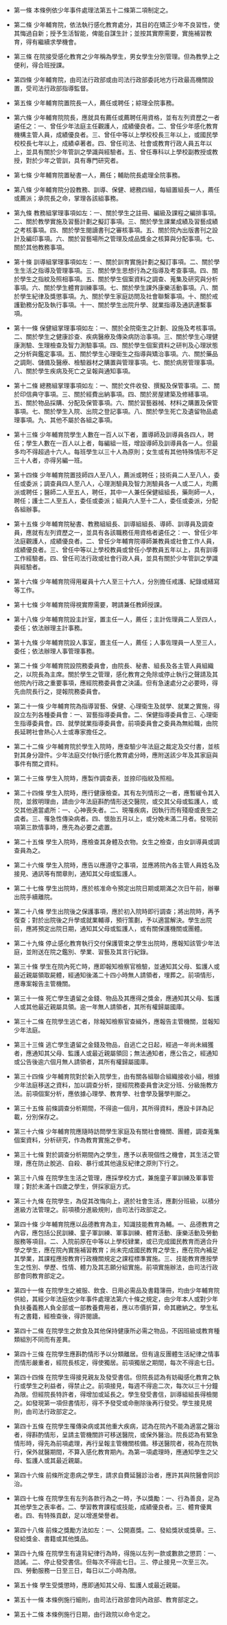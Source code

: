 * 第一條 本條例依少年事件處理法第五十二條第二項制定之。

* 第二條 少年輔育院，依法執行感化教育處分，其目的在矯正少年不良習性，使其悔過自新；授予生活智能，俾能自謀生計；並按其實際需要，實施補習教育，得有繼續求學機會。

* 第三條 在院接受感化教育之少年稱為學生，男女學生分別管理。但為教學上之便利，得合班授課。

* 第四條 少年輔育院，由司法行政部或由司法行政部委託地方行政最高機關設置，受司法行政部指導監督。

* 第五條 少年輔育院置院長一人，薦任或聘任；綜理全院事務。

* 第六條 少年輔育院院長，應就具有薦任或薦聘任用資格，並有左列資歷之一者遴任之：一、曾任少年法庭主任觀護人，成績優良者。二、曾任少年感化教育機構主管人員，成績優良者。三、曾任中等以上學校校長三年以上，或國民學校校長七年以上，成績卓著者。四、曾任司法、社會或教育行政人員五年以上，並具有關於少年管訓之學識與經驗者。五、曾任專科以上學校副教授或教授，對於少年之管訓，具有專門研究者。

* 第七條 少年輔育院置秘書一人，薦任；輔助院長處理全院事務。

* 第八條 少年輔育院分設教務、訓導、保健、總務四組，每組置組長一人，薦任或薦派；承院長之命，掌理各該組事務。

* 第九條 教務組掌理事項如左：一、關於學生之註冊、編級及課程之編排事項。二、關於教學實施及習藝計劃之擬訂事項。三、關於學生課業成績及習藝成績之考核事項。四、關於學生閱讀書刊之審核事項。五、關於院內出版書刊之設計及編印事項。六、關於習藝場所之管理及成品獎金之核算與分配事項。七、關於其他教務事項。

* 第十條 訓導組掌理事項如左：一、關於訓育實施計劃之擬訂事項。二、關於學生生活之指導及管理事項。三、關於學生思想行為之指導及考查事項。四、關於學生之指紋及照相事項。五、關於學生個案資料之調查、蒐集及研究與分析事項。六、關於學生體育訓練事項。七、關於學生課外康樂活動事項。八、關於學生紀律及獎懲事項。九、關於學生家庭訪問及社會聯繫事項。十、關於戒護勤務分配及執行事項。十一、關於學生出院升學、就業指導及通訊連繫事項。

* 第十一條 保健組掌理事項如左：一、關於全院衛生之計劃、設施及考核事項。二、關於學生之健康診查、疾病醫療及傳染病防治事項。三、關於學生心理健康測驗、生理檢查及智力測驗事項。四、關於學生個案資料之研判及心理狀態之分析與鑑定事項。五、關於學生心理衛生之指導與矯治事項。六、關於藥品之調劑、儲備及醫療、檢驗器材之購置與管理事項。七、關於病房管理事項。八、關於學生疾病及死亡之呈報與通知事項。

* 第十二條 總務組掌理事項如左：一、關於文件收發、撰擬及保管事項。二、關於印信典守事項。三、關於經費出納事項。四、關於房屋建築及修繕事項。五、關於物品採購、分配及保管事項。六、關於習藝器械、材料之購置及保管事項。七、關於學生入院、出院之登記事項。八、關於學生死亡及遺留物品處理事項。九、其他不屬於各組之事項。

* 第十三條 少年輔育院學生人數在一百人以下者，置導師及訓導員各四人，聘任；學生人數在一百人以上者，每編組一班，增設導師及訓導員各一人。但最多均不得超過十六人。每班學生以三十人為原則；女生或有其他特殊情形不足三十人者，亦得另編一班。

* 第十四條 少年輔育院置技師四人至八人，薦派或聘任；技術員二人至八人，委任或委派；調查員四人至八人，心理測驗員及智力測驗員各一人或二人，均薦派或聘任；醫師二人至五人，聘任，其中一人兼任保健組組長，藥劑師一人，聘任；護士二人至五人，委任或委派；組員六人至十二人，委任或委派，分配各組辦事。

* 第十五條 少年輔育院秘書、教務組組長、訓導組組長、導師、訓導員及調查員，應就有左列資歷之一，並具有各該職務任用資格者遴任之：一、曾任少年法庭觀護人，成績優良者。二、曾任少年輔育院導師兼教員或社會工作人員，成績優良者。三、曾任中等以上學校教員或曾任小學教員五年以上，具有訓導工作經驗者。四、曾任司法行政或社會行政人員，並具有關於少年管訓之學識與經驗者。

* 第十六條 少年輔育院得用雇員十六人至三十六人，分別擔任戒護、紀錄或繕寫等工作。

* 第十七條 少年輔育院得視實際需要，聘請兼任教師授課。

* 第十八條 少年輔育院設主計室，置主任一人，薦任；主計佐理員二人至四人，委任；依法辦理主計事務。

* 第十九條 少年輔育院設人事室，置主任一人，薦任；人事佐理員一人至三人，委任；依法辦理人事管理事務。

* 第二十條 少年輔育院設院務委員會，由院長、秘書、組長及各主管人員組織之，以院長為主席。關於學生之管理，感化教育之免除或停止執行之聲請及其他院內行政之重要事項，應經院務委員會之決議。但有急速處分之必要時，得先由院長行之，提報院務委員會。

* 第二十一條 少年輔育院為指導習藝、保健、心理衛生及就學、就業之實施，得設立左列各種委員會：一、習藝指導委員會。二、保健指導委員會三、心理衛生指導委員會。四、就學就業指導委員會。前項委員會之委員為無給職，由院長延聘社會熱心人士或專家擔任之。

* 第二十二條 少年輔育院於學生入院時，應查驗少年法庭之裁定及交付書，並核對其身分證件。少年法庭交付執行感化教育處分時，應附送該少年及其家庭與事件有關之資料。

* 第二十三條 學生入院時，應製作調查表，並捺印指紋及照相。

* 第二十四條 學生入院時，應行健康檢查。其有左列情形之一者，應暫緩令其入院，並敘明理由，請由少年法庭斟酌情形送交醫院，或交其父母或監護人，或交其他適當處所：一、心神喪失者。二、現罹疾病，因執行而有殘廢或喪生之虞者。三、罹急性傳染病者。四、懷胎五月以上，或分娩未滿二月者。發現前項第三款情事時，應先為必要之處置。

* 第二十五條 學生入院時，應檢查其身體及衣物。女生之檢查，由女訓導員或調查員為之。

* 第二十六條 學生入院時，應告以應遵守之事項，並應將院內各主管人員姓名及接見、通訊等有關章則，通知其父母或監護人。

* 第二十七條 學生出院時，應於核准命令預定出院日期或期滿之次日午前，辦畢出院手續離院。

* 第二十八條 學生出院後之保護事項，應於初入院時即行調查；將出院時，再予復查；對於出院後之升學或就業輔導，預行策劃，予以適當解決。學生出院前，應將預定出院日期，通知其父母或監護人，或有關保護機關或團體。

* 第二十九條 停止感化教育執行交付保護管束之學生出院時，應報知該管少年法庭，並附送在院之鑑別、學業、習藝及其言行紀錄。

* 第三十條 學生在院內死亡時，應即報知檢察官檢驗，並通知其父母、監護人或最近親屬領取屍體，經通知後滿二十四小時無人請領者，埋葬之。前項情形，應專案報告主管機關。

* 第三十一條 死亡學生遺留之金錢、物品及其應得之獎金，應通知其父母、監護人或其他最近親屬具領。逾一年無人請領者，其所有權歸屬國庫。

* 第三十二條 在院學生逃亡者，除報知檢察官查緝外，應報告主管機關，並報知少年法庭。

* 第三十三條 逃亡學生遺留之金錢及物品，自逃亡之日起，經過一年尚未緝獲者，應通知其父母、監護人或最近親屬領回；無法通知者，應公告之，經通知或公告後逾六個月無人請領者，其所有權歸屬國庫。

* 第三十四條 少年輔育院對於新入院學生，由有關各組聯合組織接收小組，根據少年法庭移送之資料，加以調查分析，提經院務委員會決定分班、分級施教方法。前項個案分析，應依據心理學、教育學、社會學及醫學判斷之。

* 第三十五條 前條調查分析期間，不得逾一個月，其所得資料，應設卡詳為記載，分別保存之。

* 第三十六條 少年輔育院應隨時訪問學生家庭及有關社會機關、團體，調查蒐集個案資料，分析研究，作為教育實施之參考。

* 第三十七條 對於調查分析期間內之學生，應予以表現個性之機會，其生活之管理，應在防止脫逃、自殺、暴行或其他違反紀律之原則下行之。

* 第三十八條 在院學生生活之管理，應採學校方式，兼施童子軍訓練及軍事管理；對於未滿十四歲之學生，併採家庭方式。

* 第三十九條 在院學生，為促其改悔向上，適於社會生活，應劃分班級，以積分進級方法管理之。前項積分進級規則，由司法行政部定之。

* 第四十條 少年輔育院應以品德教育為主，知識技能教育為輔。一、品德教育之內容，應包括公民訓練、童子軍訓練、軍事訓練、體育活動、康樂活動及勞動服務等項目。二、入院前原在中等以上學校肄業，或已完成國民教育而適合升學之學生，應在院內實施補習教育；尚未完成國民教育之學生，應在院內補足其學業，其課程應按教育行政機關規定之課程標準實施。三、技能教育應按學生之性別、學歷、性情、體力及其志願分組實施。前項實施辦法，由司法行政部會同教育部定之。

* 第四十一條 在院學生之被服、飲食、日用必需品及書籍簿冊，均由少年輔育院供給，其經少年法庭依少年事件處理法第六十條之規定，由少年本人或對少年負扶養義務人負全部或一部教養費用者，應以市價折算，命其繳納之。學生私有之書籍，經檢查後，得許閱讀。

* 第四十二條 在院學生之飲食及其他保持健康所必需之物品，不因班級或教育種類組別不同而有差異。

* 第四十三條 在院學生應斟酌情形予以分類離居。但有違反團體生活紀律之情事而情形嚴重者，經院長核定，得使獨居。前項獨居之期間，每次不得逾七日。

* 第四十四條 在院學生得接見親友及發受書信。但院長認為有妨礙感化教育之執行或學生之利益者，得禁止之。前項接見，每週不得逾二次，每次以三十分鐘為限。但經院長特許者，得增加或延長之。學生發受書信，訓導組組長得檢閱之。如發現第一項但書情形，得不予發受或命刪除後再行發受。學生接見規則，由司法行政部定之。

* 第四十五條 在院學生罹傳染病或其他重大疾病，認為在院內不能為適當之醫治者，得斟酌情形，呈請主管機關許可移送醫院，或保外醫治。院長認為有緊急情形時，得先為前項處理，再行呈報主管機關核備。移送醫院者，視為在院執行，保外就醫期間，不算入感化教育期內。為第一項處理時，應通知學生之父母、監護人或其最近親屬。

* 第四十六條 前條所定患病之學生，請求自費延醫診治者，應許其與院醫會同診治。

* 第四十七條 在院學生有左列各款行為之一時，予以獎勵：一、行為善良，足為其他學生之表率者。二、學習教育課程或技能，成績優良者。三、體育優異者。四、有特殊貢獻，足以增進榮譽者。

* 第四十八條 前條之獎勵方法如左：一、公開嘉獎。二、發給獎狀或獎章。三、發給獎金、書籍或其他獎品。

* 第四十九條 在院學生有違背紀律行為時，得施以左列一款或數款之懲罰：一、誥誡。二、停止發受書信。但每次不得逾七日。三、停止接見一次至三次。四、勞動服務一日至三日，每日以二小時為限。

* 第五十條 學生受獎懲時，應即通知其父母、監護人或最近親屬。

* 第五十一條 本條例施行細則，由司法行政部會同內政部、教育部定之。

* 第五十二條 本條例施行日期，由行政院以命令定之。

